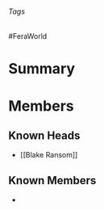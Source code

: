 ###### Tags

#FeraWorld

# Summary 

# Members
## Known Heads
- [[Blake Ransom]]
## Known Members
- 